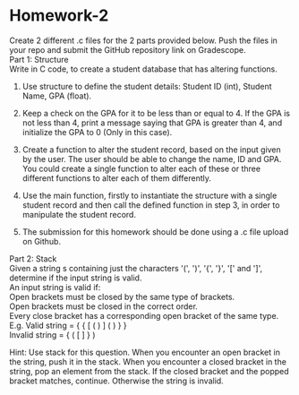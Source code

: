 # Homework-2

Create 2 different .c files for the 2 parts provided below. Push the files in your repo and submit the GitHub repository link on Gradescope.  
Part 1: Structure  
Write in C code, to create a student database that has altering functions.  
1) Use structure to define the student details: Student ID (int), Student Name, GPA (float). 

2) Keep a check on the GPA for it to be less than or equal to 4. If the GPA is not less than 4, print a message saying that GPA is greater than 4, and initialize the GPA to 0 (Only in this case).

3) Create a function to alter the student record, based on the input given by the user. The user should be able to change the name, ID and GPA. You could create a single function to alter each of these or three different functions to alter each of them differently. 

4) Use the main function, firstly to instantiate the structure with a single student record and then call the defined function in step 3, in order to manipulate the student record. 

5) The submission for this homework should be done using a .c file upload on Github.


Part 2: Stack  
Given a string s containing just the characters '(', ')', '{', '}', '[' and ']', determine if the input string is valid.  
An input string is valid if:  
Open brackets must be closed by the same type of brackets.  
Open brackets must be closed in the correct order.  
Every close bracket has a corresponding open bracket of the same type.  
E.g. Valid string = { { [ ( ) ] ( ) } }  
Invalid string = { ( [ ] } )  

Hint: Use stack for this question. When you encounter an open bracket in the string, push it in the stack. When you encounter a closed bracket in the string, pop an element from the stack. If the closed bracket and the popped bracket matches, continue. Otherwise the string is invalid.   
